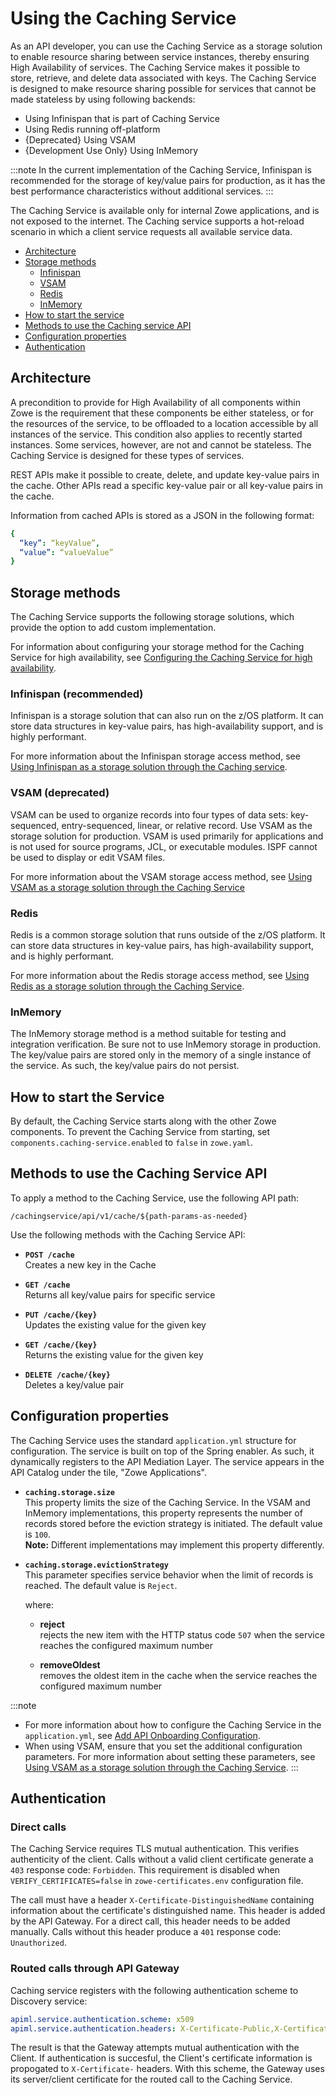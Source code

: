 # Using the Caching Service

As an API developer, you can use the Caching Service as a storage solution to enable resource sharing between service instances, thereby ensuring High Availability of services. The Caching Service makes it possible to store, retrieve, and delete data associated with keys. The Caching Service is designed to make resource sharing possible for services that cannot be made stateless by using following backends:

- Using Infinispan that is part of Caching Service
- Using Redis running off-platform
- \{Deprecated\} Using VSAM
- \{Development Use Only\} Using InMemory

:::note
In the current implementation of the Caching Service, Infinispan is recommended for the storage of key/value pairs for production, as it has the best performance characteristics without additional services.
:::

The Caching Service is available only for internal Zowe applications, and is not exposed to the internet. The Caching service supports a hot-reload scenario in which a client service requests all available service data. 

- [Architecture](#architecture)
- [Storage methods](#storage-methods)
  - [Infinispan](#infinispan)
  - [VSAM](#vsam)
  - [Redis](#redis)
  - [InMemory](#inmemory)
- [How to start the service](#how-to-start-the-service)
- [Methods to use the Caching service API](#methods-to-use-the-caching-service-api)
- [Configuration properties](#configuration-properties)
- [Authentication](#authentication)

## Architecture

A precondition to provide for High Availability of all components within Zowe is the requirement that these components be either stateless, or for the resources of the service, to be offloaded to a location accessible by all instances of the service. This condition also applies to recently started instances. Some services, however, are not and cannot be stateless. The Caching Service is designed for these types of services.

REST APIs make it possible to create, delete, and update key-value pairs in the cache. Other APIs read a specific key-value pair or all key-value pairs in the cache.

Information from cached APIs is stored as a JSON in the following format:
```yml
{
  “key”: “keyValue”, 
  “value”: “valueValue”
}
```
## Storage methods

The Caching Service supports the following storage solutions, which provide the option to add custom implementation.  

For information about configuring your storage method for the Caching Service for high availability, see [Configuring the Caching Service for high availability](../../user-guide/configure-caching-service-ha.md).

### Infinispan (recommended)

Infinispan is a storage solution that can also run on the z/OS platform. It can store data structures in key-value pairs, has high-availability support, and is highly performant.

For more information about the Infinispan storage access method, see [Using Infinispan as a storage solution through the Caching service](../../extend/extend-apiml/api-mediation-infinispan.md).

### VSAM (deprecated)

VSAM can be used to organize records into four types of data sets: key-sequenced, entry-sequenced, linear, or relative record. Use VSAM as the storage solution for production. VSAM is used primarily for applications and is not used for source programs, JCL, or executable modules. ISPF cannot be used to display or edit VSAM files.

For more information about the VSAM storage access method, see [Using VSAM as a storage solution through the Caching Service](../../extend/extend-apiml/api-mediation-vsam.md)

### Redis

Redis is a common storage solution that runs outside of the z/OS platform. It can store data structures in key-value pairs, has high-availability support, and is highly performant.

For more information about the Redis storage access method, see [Using Redis as a storage solution through the Caching Service](../../extend/extend-apiml/api-mediation-redis.md).

### InMemory

The InMemory storage method is a method suitable for testing and integration verification. Be sure not to use InMemory storage in production. 
The key/value pairs are stored only in the memory of a single instance of the service. As such, the key/value pairs do not persist. 

## How to start the Service

By default, the Caching Service starts along with the other Zowe components. To prevent the Caching Service from starting, set
`components.caching-service.enabled` to `false` in `zowe.yaml`.

## Methods to use the Caching Service API

To apply a method to the Caching Service, use the following API path:

`/cachingservice/api/v1/cache/${path-params-as-needed}`

Use the following methods with the Caching Service API:

- **`POST /cache`**  
Creates a new key in the Cache

- **`GET /cache`**  
Returns all key/value pairs for specific service

- **`PUT /cache/{key}`**  
Updates the existing value for the given key

- **`GET /cache/{key}`**  
Returns the existing value for the given key

- **`DELETE /cache/{key}`**  
Deletes a key/value pair

## Configuration properties

The Caching Service uses the standard `application.yml` structure for configuration. The service is built on top of the Spring enabler. As such, it dynamically registers to the API Mediation Layer. The service appears in the API Catalog under the tile, "Zowe Applications".

* **`caching.storage.size`**  
This property limits the size of the Caching Service. In the VSAM and InMemory implementations, this property represents the number of records stored before the eviction strategy is initiated. The default value is `100`.  
**Note:** Different implementations may implement this property differently.

* **`caching.storage.evictionStrategy`**  
This parameter specifies service behavior when the limit of records is reached. The default value is `Reject`.

  where:
  
  * **reject**  
  rejects the new item with the HTTP status code `507` when the service reaches the configured maximum number

  * **removeOldest**  
  removes the oldest item in the cache when the service reaches the configured maximum number

:::note
- For more information about how to configure the Caching Service in the `application.yml`, see
 [Add API Onboarding Configuration](../../extend/extend-apiml/onboard-spring-boot-enabler).
- When using VSAM, ensure that you set the additional configuration parameters. For more information about setting these parameters, see [Using VSAM as a storage solution through the Caching Service](../../extend/extend-apiml/api-mediation-vsam).
:::

## Authentication

### Direct calls
The Caching Service requires TLS mutual authentication. This verifies authenticity of the client. Calls without a valid client certificate generate a `403` response code: `Forbidden`. This requirement is disabled when `VERIFY_CERTIFICATES=false` in `zowe-certificates.env` configuration file.

The call must have a header `X-Certificate-DistinguishedName` containing information about the certificate's distinguished name. This header is added by the API Gateway. For a direct call, this header needs to be added manually. Calls without this header produce a `401` response code: `Unauthorized`. 

### Routed calls through API Gateway
Caching service registers with the following authentication scheme to Discovery service:

```yaml
apiml.service.authentication.scheme: x509
apiml.service.authentication.headers: X-Certificate-Public,X-Certificate-DistinguishedName,X-Certificate-CommonName
```

The result is that the Gateway attempts mutual authentication with the Client.  If authentication is succesful, the Client's certificate information is propogated to `X-Certificate-` headers. With this scheme, the Gateway uses its server/client certificate for the routed call to the Caching Service.
